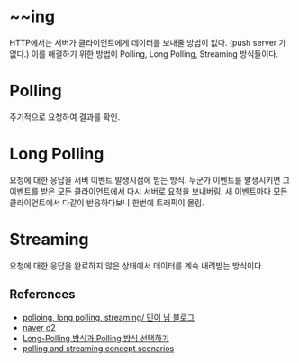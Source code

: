 # ~~ing

HTTP에서는 서버가 클라이언트에게 데이터를 보내줄 방법이 없다. (push server 가 없다.)
이를 해결하기 위한 방법이 Polling, Long Polling, Streaming 방식들이다.

# Polling
주기적으로 요청하여 결과를 확인.

# Long Polling
요청에 대한 응답을 서버 이벤트 발생시점에 받는 방식.
누군가 이벤트를 발생시키면 그 이벤트를 받은 모든 클라이언트에서 다시 서버로 요청을 보내버림.
새 이벤트마다 모든 클라이언트에서 다같이 반응하다보니 한번에 트래픽이 몰림.


# Streaming
요청에 대한 응답을 완료하지 않은 상태에서 데이터를 계속 내려받는 방식이다.


## References
- [polloing, long polling, streaming/ 민이 님 블로그](https://m.blog.naver.com/PostView.nhn?isHttpsRedirect=true&blogId=youreme&logNo=110162110369)
- [naver d2](https://d2.naver.com/helloworld/1052)
- [Long-Polling 방식과 Polling 방식 선택하기](https://kuimoani.tistory.com/74)
- [polling and streaming concept scenarios](https://www.geeksforgeeks.org/polling-and-streaming-concept-scenarios/)